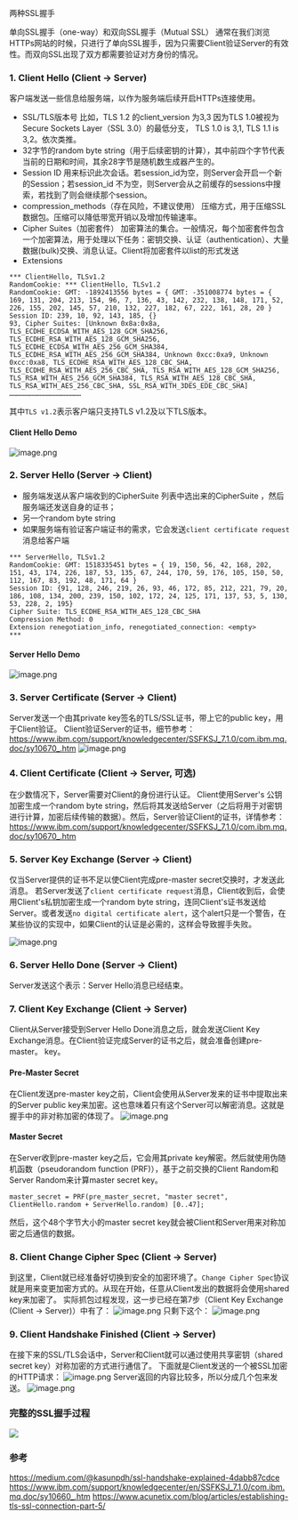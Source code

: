 两种SSL握手

单向SSL握手（one-way）和双向SSL握手（Mutual SSL）
通常在我们浏览HTTPs网站的时候，只进行了单向SSL握手，因为只需要Client验证Server的有效性。而双向SSL出现了双方都需要验证对方身份的情况。

### 1. Client Hello (Client → Server)
客户端发送一些信息给服务端，以作为服务端后续开启HTTPs连接使用。
- SSL/TLS版本号
比如，TLS 1.2 的client_version 为3,3  因为TLS 1.0被视为Secure Sockets Layer（SSL 3.0）的最低分支， TLS 1.0 is 3,1, TLS 1.1 is 3,2。依次类推。
- 32字节的random byte string（用于后续密钥的计算），其中前四个字节代表当前的日期和时间，其余28字节是随机数生成器产生的。
- Session ID
用来标识此次会话。若session_id为空，则Server会开启一个新的Session；若session_id 不为空，则Server会从之前缓存的sessions中搜索，若找到了则会继续那个session。
- compression_methods（存在风险，不建议使用）
压缩方式，用于压缩SSL数据包。压缩可以降低带宽开销以及增加传输速率。
- Cipher Suites（加密套件）
加密算法的集合。一般情况，每个加密套件包含一个加密算法，用于处理以下任务：密钥交换、认证（authentication）、大量数据(bulk)交换、消息认证。Client将加密套件以list的形式发送
- Extensions

```
*** ClientHello, TLSv1.2
RandomCookie: *** ClientHello, TLSv1.2
RandomCookie: GMT: -1892413556 bytes = { GMT: -351008774 bytes = { 169, 131, 204, 213, 154, 96, 7, 136, 43, 142, 232, 138, 148, 171, 52, 226, 155, 202, 145, 57, 210, 132, 227, 182, 67, 222, 161, 28, 20 }
Session ID: 239, 10, 92, 143, 185, {}
93, Cipher Suites: [Unknown 0x8a:0x8a, TLS_ECDHE_ECDSA_WITH_AES_128_GCM_SHA256, TLS_ECDHE_RSA_WITH_AES_128_GCM_SHA256, TLS_ECDHE_ECDSA_WITH_AES_256_GCM_SHA384, TLS_ECDHE_RSA_WITH_AES_256_GCM_SHA384, Unknown 0xcc:0xa9, Unknown 0xcc:0xa8, TLS_ECDHE_RSA_WITH_AES_128_CBC_SHA, TLS_ECDHE_RSA_WITH_AES_256_CBC_SHA, TLS_RSA_WITH_AES_128_GCM_SHA256, TLS_RSA_WITH_AES_256_GCM_SHA384, TLS_RSA_WITH_AES_128_CBC_SHA, TLS_RSA_WITH_AES_256_CBC_SHA, SSL_RSA_WITH_3DES_EDE_CBC_SHA]
………………………………………………
```
其中`TLS v1.2`表示客户端只支持TLS v1.2及以下TLS版本。
#### Client Hello Demo
![image.png](https://xzfile.aliyuncs.com/media/upload/picture/20190430153318-38fa0e62-6b1a-1.png)

### 2. Server Hello (Server → Client)
- 服务端发送从客户端收到的CipherSuite 列表中选出来的CipherSuite ，然后服务端还发送自身的证书；
- 另一个random byte string
- 如果服务端有验证客户端证书的需求，它会发送`client certificate request`消息给客户端
```
*** ServerHello, TLSv1.2
RandomCookie: GMT: 1518335451 bytes = { 19, 150, 56, 42, 168, 202, 151, 43, 174, 226, 187, 53, 135, 67, 244, 170, 59, 176, 105, 150, 50, 112, 167, 83, 192, 48, 171, 64 }
Session ID: {91, 128, 246, 219, 26, 93, 46, 172, 85, 212, 221, 79, 20, 186, 108, 134, 200, 239, 150, 102, 172, 24, 125, 171, 137, 53, 5, 130, 53, 228, 2, 195}
Cipher Suite: TLS_ECDHE_RSA_WITH_AES_128_CBC_SHA
Compression Method: 0
Extension renegotiation_info, renegotiated_connection: <empty>
***
```
#### Server Hello Demo
![image.png](https://xzfile.aliyuncs.com/media/upload/picture/20190430153206-0e669a94-6b1a-1.png)

### 3. Server Certificate (Server → Client)
Server发送一个由其private key签名的TLS/SSL证书，带上它的public key，用于Client验证。
Client验证Server的证书，细节参考：https://www.ibm.com/support/knowledgecenter/SSFKSJ_7.1.0/com.ibm.mq.doc/sy10670_.htm
![image.png](https://xzfile.aliyuncs.com/media/upload/picture/20190430154330-a5da5e5a-6b1b-1.png)

### 4. Client Certificate (Client → Server, 可选)
在少数情况下，Server需要对Client的身份进行认证。
Client使用Server's 公钥加密生成一个random byte string，然后将其发送给Server（之后将用于对密钥进行计算，加密后续传输的数据）。然后，Server验证Client的证书，详情参考：https://www.ibm.com/support/knowledgecenter/SSFKSJ_7.1.0/com.ibm.mq.doc/sy10670_.htm

### 5. Server Key Exchange (Server → Client)
仅当Server提供的证书不足以使Client完成pre-master secret交换时，才发送此消息。
若Server发送了`client certificate request`消息，Client收到后，会使用Client's私钥加密生成一个random byte string，连同Client's证书发送给Server。或者发送`no digital certificate alert`，这个alert只是一个警告，在某些协议的实现中，如果Client的认证是必需的，这样会导致握手失败。

![image.png](https://xzfile.aliyuncs.com/media/upload/picture/20190430154602-00b3645c-6b1c-1.png)

### 6. Server Hello Done (Server → Client)
Server发送这个表示：Server Hello消息已经结束。

### 7. Client Key Exchange (Client → Server)
Client从Server接受到Server Hello Done消息之后，就会发送Client Key Exchange消息。在Client验证完成Server的证书之后，就会准备创建pre-master。 key。
#### Pre-Master Secret
在Client发送pre-master key之前，Client会使用从Server发来的证书中提取出来的Server public key来加密。这也意味着只有这个Server可以解密消息。这就是握手中的非对称加密的体现了。
![image.png](https://xzfile.aliyuncs.com/media/upload/picture/20190430154739-3a5c542a-6b1c-1.png)

#### Master Secret
在Server收到pre-master key之后，它会用其private key解密。然后就使用伪随机函数（pseudorandom function (PRF)），基于之前交换的Client Random和Server Random来计算master secret key。
```
master_secret = PRF(pre_master_secret, "master secret", ClientHello.random + ServerHello.random) [0..47];
```
然后，这个48个字节大小的master secret key就会被Client和Server用来对称加密之后通信的数据。

### 8. Client Change Cipher Spec (Client → Server)
到这里，Client就已经准备好切换到安全的加密环境了。`Change Cipher Spec`协议就是用来变更加密方式的。从现在开始，任意从Client发出的数据将会使用shared key来加密了。
实际抓包过程发现，这一步已经在第7步（Client Key Exchange (Client → Server)）中有了：
![image.png](https://xzfile.aliyuncs.com/media/upload/picture/20190430160033-07e1d040-6b1e-1.png)
只剩下这个：
![image.png](https://xzfile.aliyuncs.com/media/upload/picture/20190430160230-4dc2b4ee-6b1e-1.png)

### 9. Client Handshake Finished (Client → Server)
在接下来的SSL/TLS会话中，Server和Client就可以通过使用共享密钥（shared secret key）对称加密的方式进行通信了。
下面就是Client发送的一个被SSL加密的HTTP请求：
![image.png](https://xzfile.aliyuncs.com/media/upload/picture/20190430160404-858d82c8-6b1e-1.png)
Server返回的内容比较多，所以分成几个包来发送。
![image.png](https://xzfile.aliyuncs.com/media/upload/picture/20190430160753-0e4b4ad2-6b1f-1.png)

### 完整的SSL握手过程
![](https://www.ibm.com/support/knowledgecenter/SSFKSJ_7.1.0/com.ibm.mq.doc/sy10660a.gif)

### 参考
https://medium.com/@kasunpdh/ssl-handshake-explained-4dabb87cdce
https://www.ibm.com/support/knowledgecenter/en/SSFKSJ_7.1.0/com.ibm.mq.doc/sy10660_.htm
https://www.acunetix.com/blog/articles/establishing-tls-ssl-connection-part-5/
